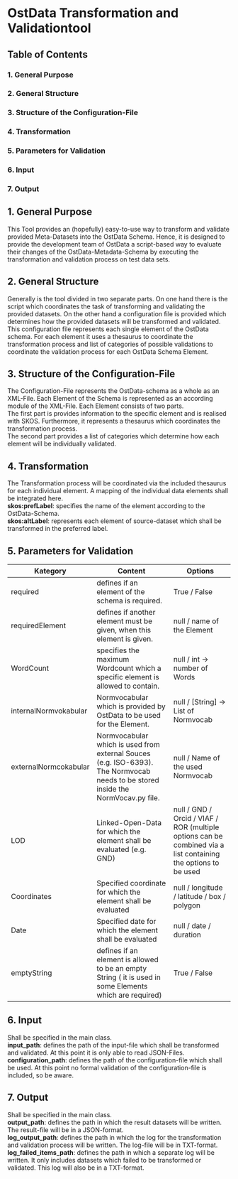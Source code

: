 # OstData Transformation and Validationtool

## Table of Contents

### 1. General Purpose

### 2. General Structure

### 3. Structure of the Configuration-File

### 4. Transformation

### 5. Parameters for Validation

### 6. Input

### 7. Output

## 1. General Purpose
This Tool provides an (hopefully) easy-to-use way to transform and validate provided Meta-Datasets into the OstData Schema.
Hence, it is designed to provide the development team of OstData a script-based way to evaluate their changes of the OstData-Metadata-Schema by executing the transformation and validation process on test data sets.

## 2. General Structure
Generally is the tool divided in two separate parts. On one hand there is the script which coordinates  the task of transforming and validating the provided datasets.
On the other hand a configuration file is provided which determines how the provided datasets will be transformed and validated.
This configuration file represents each single element of the OstData schema. For each element it uses a thesaurus to coordinate the transformation process
and list of categories of possible validations to coordinate the validation process for each OstData Schema Element.

## 3. Structure of the Configuration-File
The Configuration-File represents the OstData-schema as a whole as an XML-File. Each Element of the Schema is represented as an according module of the XML-File.
Each Element consists of two parts. \
The first part is provides information to the specific element and is realised with SKOS. Furthermore, it represents a thesaurus which coordinates the transformation process.\
The second part provides a list of categories which determine how each element will be individually validated. 

## 4. Transformation
The Transformation process will be coordinated via the included thesaurus for each individual element.
A mapping of the individual data elements shall be integrated here.\
**skos:prefLabel**: specifies the name of the element according to the OstData-Schema.\
**skos:altLabel**: represents each element of source-dataset which shall be transformed in the preferred label.


## 5. Parameters for Validation

| Kategory | Content | Options |
|----------|---------|---------|
|required| defines if an element of the schema is required.| True / False|
|requiredElement| defines if another element must be given, when this element is given.| null / name of the Element|
|WordCount| specifies the maximum Wordcount which a specific element is allowed to contain.| null / int -> number of Words|
|internalNormvokabular| Normvocabular which is provided by OstData to be used for the Element.| null / [String] -> List of Normvocab|
|externalNormcokabular| Normvocabular which is used from external Souces (e.g. ISO-6393). The Normvocab needs to be stored inside the NormVocav.py file.| null / Name of the used Normvocab|
|LOD|Linked-Open-Data for which the element shall be evaluated (e.g. GND)| null / GND / Orcid / VIAF / ROR (multiple options can be combined via a list containing the options to be used|
|Coordinates| Specified coordinate for which the element shall be evaluated | null / longitude / latitude / box / polygon|
|Date| Specified date for which the element shall be evaluated | null / date / duration |
|emptyString| defines if an element is allowed to be an empty String ( it is used in some Elements which are required) | True / False|

## 6. Input
Shall be specified in the main class.\
**input_path**: defines the path of the input-file which shall be transformed and validated.
At this point it is only able to read JSON-Files.\
**configuration_path**: defines the path of the configuration-file which shall be used.
At this point no formal validation of the configuration-file is included, so be aware.

## 7. Output
Shall be specified in the main class.\
**output_path**: defines the path in which the result datasets will be written. The result-file will be in a JSON-format.\
**log_output_path**: defines the path in which the log for the transformation and validation process will be written. The log-file will be in TXT-format.\
**log_failed_items_path**: defines the path in which a separate log will be written. It only includes datasets which failed to be transformed or validated. This log will also be in a TXT-format.
